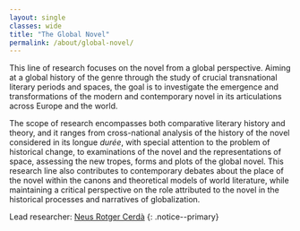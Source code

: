 ```yaml
---
layout: single
classes: wide
title: "The Global Novel"
permalink: /about/global-novel/
---
```


This line of research focuses on the novel from a global perspective. Aiming at a global history of the genre through the study of crucial transnational literary periods and spaces, the goal is to investigate the emergence and transformations of the modern and contemporary novel in its articulations across Europe and the world.

The scope of research encompasses both comparative literary history and theory, and it ranges from cross-national analysis of the history of the novel considered in its longue *durée*, with special attention to the problem of historical change, to examinations of the novel and the representations of space, assessing the new tropes, forms and plots of the global novel. This research line also contributes to contemporary debates about the place of the novel within the canons and theoretical models of world literature, while maintaining a critical perspective on the role attributed to the novel in the historical processes and narratives of globalization.

Lead researcher: [Neus Rotger Cerdà](/team/neus-rotger/)
{: .notice--primary}
